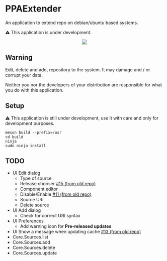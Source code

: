# PPAExtender
An application to extend repo on debian/ubuntu based systems.

⚠️ This application is under development.

<div align="center">
  <img src="https://raw.githubusercontent.com/linuxhubit/ppaextender/master/data/screenshot.png">
</div>

## Warning
Edit, delete and add, repository to the system. It may damage and / or corrupt your data.

Neither you nor the developers of your distribution are responsible for what you do with this application.

## Setup
⚠️ This application is still under development, use it with care and only for development purposes.
```
meson build --prefix=/usr
cd build
ninja
sudo ninja install
```

## TODO
* UI Edit dialog
    - Type of source
    - Release chooser [#15 (from old repo)](https://github.com/mirkobrombin/PPAExtender/Issues/15)
    - Component editor
    - Disable/Enable [#11 (from old repo)](https://github.com/mirkobrombin/PPAExtender/Issues/11)
    - Source URI
    - Delete source
* UI Add dialog
    - Check for correct URI syntax
* UI Preferences
    - Add warning icon for **Pre-released updates**
* UI Show a message when updating cache [#13 (from old repo)](https://github.com/mirkobrombin/PPAExtender/Issues/13)
* Core.Sources.list
* Core.Sources.add
* Core.Sources.delete
* Core.Sources.update
